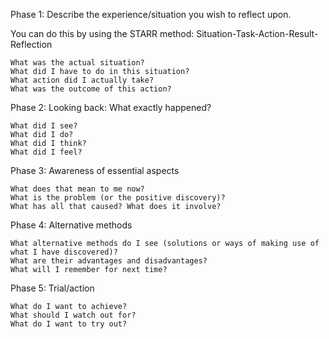 Phase 1: Describe the experience/situation you wish to reflect upon.

You can do this by using the STARR method: Situation-Task-Action-Result-Reflection

    What was the actual situation?
    What did I have to do in this situation?
    What action did I actually take?
    What was the outcome of this action?

Phase 2: Looking back: What exactly happened?

    What did I see?
    What did I do?
    What did I think?
    What did I feel?

Phase 3: Awareness of essential aspects

    What does that mean to me now?
    What is the problem (or the positive discovery)?
    What has all that caused? What does it involve?

Phase 4: Alternative methods

    What alternative methods do I see (solutions or ways of making use of what I have discovered)?
    What are their advantages and disadvantages?
    What will I remember for next time?

 Phase 5: Trial/action

    What do I want to achieve?
    What should I watch out for?
    What do I want to try out?


